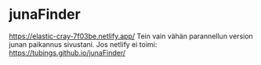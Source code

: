# junaFinder
https://elastic-cray-7f03be.netlify.app/
Tein vain vähän parannellun version junan paikannus sivustani. 
Jos netlify ei toimi: https://tubings.github.io/junaFinder/
